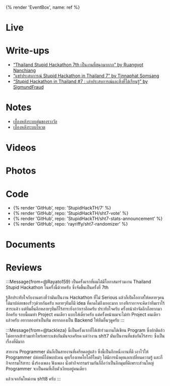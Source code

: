{% render 'EventBox', name: ref %}

# Live

# Write-ups

- [“Thailand Stupid Hackathon 7th เป็นงานที่สนุกมากกก” by Ruangyot Nanchiang](https://web.facebook.com/Rayato160/posts/pfbid02ZDyh2mG3G7a81fvs31i9UKRnnxme6kJcqR3W5FdnQjKpKqUdi7tjYx5Lb7yTu3VTl)
- [“แชร์ประสบการณ์ Stupid Hackathon in Thailand 7” by Tinnaphat Somsang](https://tinarskii.medium.com/%E0%B9%81%E0%B8%8A%E0%B8%A3%E0%B9%8C%E0%B8%9B%E0%B8%A3%E0%B8%B0%E0%B8%AA%E0%B8%9A%E0%B8%81%E0%B8%B2%E0%B8%A3%E0%B8%93%E0%B9%8C-stupid-hackathon-in-thailand-7-cf240c8a44fb)
- [“Stupid Hackathon in Thailand #7 : เล่าประสบการณ์และสิ่งที่ได้เรียนรู้” by SigmundFraud](https://medium.com/@degeneratehomosapiens/stupid-hackathon-in-thailand-7-%E0%B9%80%E0%B8%A5%E0%B9%88%E0%B8%B2%E0%B8%9B%E0%B8%A3%E0%B8%B0%E0%B8%AA%E0%B8%9A%E0%B8%81%E0%B8%B2%E0%B8%A3%E0%B8%93%E0%B9%8C%E0%B9%81%E0%B8%A5%E0%B8%B0%E0%B8%AA%E0%B8%B4%E0%B9%88%E0%B8%87%E0%B8%97%E0%B8%B5%E0%B9%88%E0%B9%84%E0%B8%94%E0%B9%89%E0%B9%80%E0%B8%A3%E0%B8%B5%E0%B8%A2%E0%B8%99%E0%B8%A3%E0%B8%B9%E0%B9%89-fe89e76acd33)

# Notes

- [เบื้องหลังระบบสุ่มของรางวัล](https://web.facebook.com/rayriffy/posts/pfbid0AocbSpXibYMjiU1vBzeHDkE1hMygRY5cEF9Tydw1G5UGqNZykcpy1P7bJNVmJgWSl)
- [เบื้องหลังระบบโหวต](https://web.facebook.com/dtinth/posts/pfbid02g6Nn4rtn7X51F24ve55b62ceMyxvrHCryUYf6swJZfPYmRvmrMZuZeq2Ydj8LAApl)

# Videos

# Photos

# Code

- {% render 'GitHub', repo: 'StupidHackTH/7' %}
- {% render 'GitHub', repo: 'StupidHackTH/sht7-vote' %}
- {% render 'GitHub', repo: 'StupidHackTH/sht7-stats-announcement' %}
- {% render 'GitHub', repo: 'rayriffy/sht7-randomizer' %}

# Documents

# Reviews

:::Message{from=@Rayato159}
เป็นครั้งแรกที่ผมได้มีโอกาสมาร่วมงาน Thailand Stupid Hackathon ในครั้งนี้ด้วยครับ ซึ่งจัดขึ้นเป็นครั้งที่ 7th

รู้สึกประทับใจกับงานตรงที่ว่ามันเป็นงาน Hackathon ที่ไม่ Serious แล้วก็เปิดโอกาสให้หลายๆคนได้มาปล่อยของรั่วๆด้วยกันครับ หลายๆทีมก็มี idea ที่คาดไม่ถึงเยอะมาก บางทีเราอาจจะคิดว่าทีมเราไร้สาระแล้ว แต่ทีมอื่นอีกหลายๆทีมก็ไร้สาระยิ่งกว่าเราอีกครับ ประทับใจครับ ครั้งหน้าถ้าจัดอีกก็อยากมาอีกครับ รอบนี้ผมทำ Project คนเดียว แบบใส่เดี่ยวครับ แต่ครั้งหน้าผมจะไม่ทำ Project คนเดียวแล้วครับ อยากลองทำเป็นทีม อยากลองเป็น Backend ให้ทีมอื่นๆดูครับ
:::

:::Message{from=@tackleza}
นี้เป็นครั้งแรกที่ได้เข้าร่วมงานได้เขียน Program ซึ่งปกติแล้วไม่อยากเข้าร่วมเท่าไหร่เพราะแข่งกันมันจะเครียด แต่ว่างาน sh!t7 มันเป็นงานที่แข่งกันไร้สาระ ซึ่งเป็นเรื่องที่ดีมาก

สายงาน Programmer มันก็เป็นสายงานที่เครียดอยู่แล้ว ซึ่งนี้เป็นอีกหนึ่งงานที่ดี เอาไว้ให้ Programmer ปล่อยผีได้พบปะคน คุยเรื่องเทคโยโลยีใหม่ๆ ได้มีการนั่งคุยแลกเปลี่ยนความรู้ และก็กิจกรรมไร้สาระ นั่งร้องเพลง ฟังเพลง นั่งทำกิจกรรมร่วมกันก็ถือว่าเป็นอีกมุมที่ดีเพราะส่วนใหญ่ Programmer จะเป็นคนที่เก็บตัวเงียบอยู่คนเดียว

แล้วเจอกันใหม่งาน sh!t8 ครับ
:::